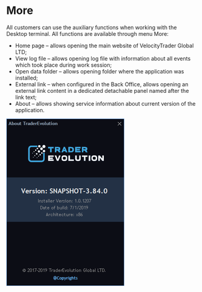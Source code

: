# More

All customers can use the auxiliary functions when working with the Desktop terminal. All functions are available through menu More:

* Home page – allows opening the main website of VelocityTrader Global LTD;
* View log file – allows opening log file with information about all events which took place during work session;
* Open data folder – allows opening folder where the application was installed;
* External link – when configured in the Back Office, allows opening an external link content in a dedicated detachable panel named after the link text; 
* About – allows showing service information about current version of the application.

![](../../.gitbook/assets/screenshot_1%20%2816%29.png)

